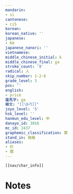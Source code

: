 ```yaml
---
mandarin:
- sì
cantonese:
- ci5
korean:
korean_native: ''
japanese:
- KA
japanese_nanori: ''
vietnamese:
middle_chinese_initial: k
middle_chinese_final: ɣa
stroke_count: '8'
radical: 人
skip_number: 1-2-6
grade_level: 3
pos: ''
english:
- price
羅馬字: ga
韓文: "[[\b가]]"
joyo_level: '5'
hsk_level: ''
hanmun_edu_level: 中
danayo_id: 3016
mc_id: 2437
graphemic_classification: 賈
stand_in: 価格
aliases:
- 价
- 價
---
```

```meta-bind-embed
[[nav/char_info]]
```

# Notes
